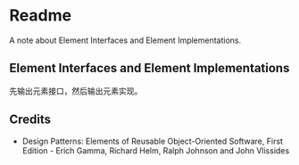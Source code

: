 # Readme
A note about Element Interfaces and Element Implementations.

## Element Interfaces and Element Implementations
先输出元素接口，然后输出元素实现。

## Credits
- Design Patterns: Elements of Reusable Object-Oriented Software, First Edition - Erich Gamma, Richard Helm, Ralph Johnson and John Vlissides
